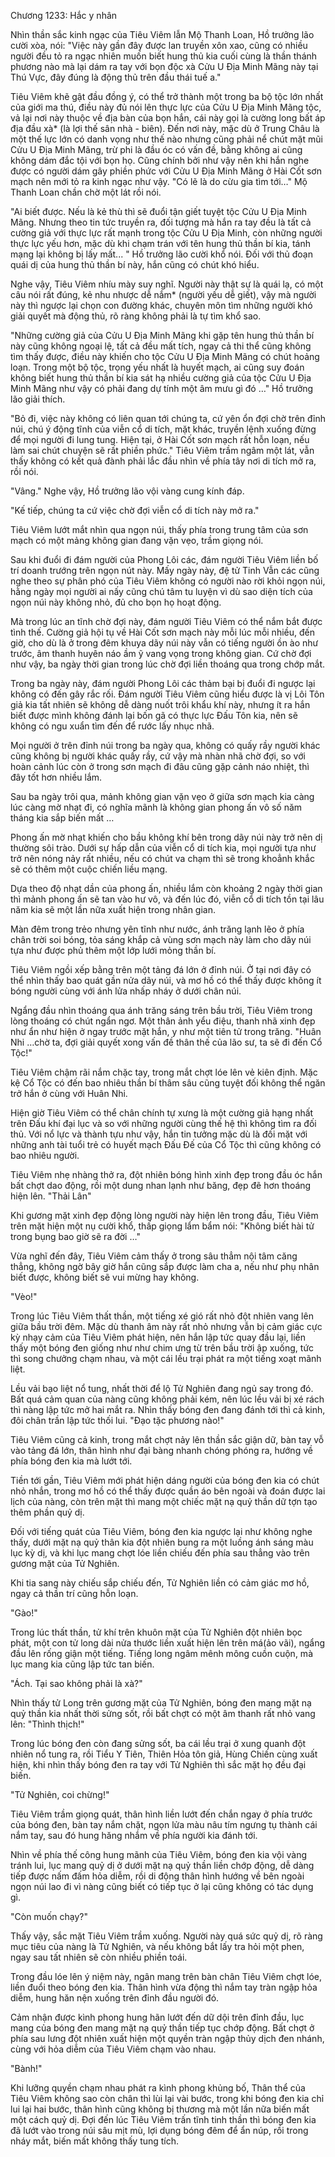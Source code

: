 




Chương 1233: Hắc y nhân


Nhìn thần sắc kinh ngạc của Tiêu Viêm lẫn Mộ Thanh Loan, Hồ trưởng lão cười xòa, nói: "Việc này gần đây được lan truyền xôn xao, cũng có nhiều người đều tỏ ra ngạc nhiên muốn biết hung thủ kia cuối cùng là thần thánh phương nào mà lại dám ra tay với bọn độc xà Cửu U Địa Minh Mãng này tại Thú Vực, đây đúng là động thủ trên đầu thái tuế a."

Tiêu Viêm khẽ gật đầu đồng ý, có thể trở thành một trong ba bộ tộc lớn nhất của giới ma thú, điều này đủ nói lên thực lực của Cửu U Địa Minh Mãng tộc, vả lại nơi này thuộc về địa bàn của bọn hắn, cái này gọi là cường long bất áp địa đầu xà* (là lợi thế sân nhà - biên). Đến nơi này, mặc dù ở Trung Châu là một thế lực lớn có danh vọng như thế nào nhưng cũng phải nể chút mặt mũi Cửu U Địa Minh Mãng, trừ phi là đầu óc có vấn đề, bằng không ai cũng không dám đắc tội với bọn họ. Cũng chính bởi như vậy nên khi hắn nghe được có người dám gây phiền phức với Cửu U Địa Minh Mãng ở Hài Cốt sơn mạch nên mới tỏ ra kinh ngạc như vậy. "Có lẽ là do cừu gia tìm tới…" Mộ Thanh Loan chần chờ một lát rồi nói.

"Ai biết được. Nếu là kẻ thù thì sẽ đuổi tận giết tuyệt tộc Cửu U Địa Minh Mãng. Nhưng theo tin tức truyền ra, đối tượng mà hắn ra tay đều là tất cả cường giả với thực lực rất mạnh trong tộc Cửu U Địa Minh, còn những người thực lực yếu hơn, mặc dù khi chạm trán với tên hung thủ thần bí kia, tánh mạng lại không bị lấy mất... " Hồ trưởng lão cười khổ nói. Đối với thủ đoạn quái dị của hung thủ thần bí này, hắn cũng có chút khó hiểu.

Nghe vậy, Tiêu Viêm nhíu mày suy nghĩ. Người này thật sự là quái lạ, có một câu nói rất đúng, kẻ nhu nhược dễ nắm* (người yếu dễ giết), vậy mà người này thì ngược lại chọn con đường khác, chuyên môn tìm những người khó giải quyết mà động thủ, rõ ràng không phải là tự tìm khổ sao.

"Những cường giả của Cửu U Địa Minh Mãng khi gặp tên hung thủ thần bí này cũng không ngoại lệ, tất cả đều mất tích, ngay cả thi thể cũng không tìm thấy được, điều này khiến cho tộc Cửu U Địa Minh Mãng có chút hoảng loạn. Trong một bộ tộc, trọng yếu nhất là huyết mạch, ai cũng suy đoán không biết hung thủ thần bí kia sát hạ nhiều cường giả của tộc Cửu U Địa Minh Mãng như vậy có phải đang dự tính một âm mưu gì đó …" Hồ trưởng lão giải thích.

"Bỏ đi, việc này không có liên quan tới chúng ta, cứ yên ổn đợi chờ trên đỉnh núi, chú ý động tĩnh của viễn cổ di tích, mặt khác, truyền lệnh xuống đừng để mọi người đi lung tung. Hiện tại, ở Hài Cốt sơn mạch rất hỗn loạn, nếu làm sai chút chuyện sẽ rất phiền phức." Tiêu Viêm trầm ngâm một lát, vẫn thấy không có kết quả đành phải lắc đầu nhìn về phía tây nơi di tích mở ra, rồi nói.

"Vâng." Nghe vậy, Hồ trưởng lão vội vàng cung kính đáp.

"Kế tiếp, chúng ta cứ việc chờ đợi viễn cổ di tích này mở ra."

Tiêu Viêm lướt mắt nhìn qua ngọn núi, thấy phía trong trung tâm của sơn mạch có một mảng không gian đang vặn vẹo, trầm giọng nói.

Sau khi đuổi đi đám người của Phong Lôi các, đám người Tiêu Viêm liền bố trí doanh trướng trên ngọn nút này. Mấy ngày này, đệ tử Tinh Vẫn các cũng nghe theo sự phân phó của Tiêu Viêm không có người nào rời khỏi ngọn núi, hằng ngày mọi người ai nấy cũng chú tâm tu luyện vì dù sao diện tích của ngọn núi này không nhỏ, đủ cho bọn họ hoạt động.

Mà trong lúc an tĩnh chờ đợi này, đám người Tiêu Viêm có thể nắm bắt được tình thế. Cường giả hội tụ về Hài Cốt sơn mạch này mỗi lúc mỗi nhiều, đến giờ, cho dù là ở trong đêm khuya dãy núi này vẫn có tiếng người ồn ào như trước, âm thanh huyên náo ầm ỹ vang vọng trong không gian. Cứ chờ đợi như vậy, ba ngày thời gian trong lúc chờ đợi liền thoáng qua trong chớp mắt.

Trong ba ngày này, đám người Phong Lôi các thảm bại bị đuổi đi ngược lại không có đến gây rắc rối. Đám người Tiêu Viêm cũng hiểu được là vị Lôi Tôn giả kia tất nhiên sẽ không dễ dàng nuốt trôi khẩu khí này, nhưng ít ra hắn biết được mình không đánh lại bốn gã có thực lực Đấu Tôn kia, nên sẽ không có ngu xuẩn tìm đến để rước lấy nhục nhã.

Mọi người ở trên đỉnh núi trong ba ngày qua, không có quấy rầy người khác cũng không bị người khác quấy rầy, cứ vậy mà nhàn nhã chờ đợi, so với hoàn cảnh lúc còn ở trong sơn mạch đi đâu cũng gặp cảnh náo nhiệt, thì đây tốt hơn nhiều lắm.

Sau ba ngày trôi qua, mảnh không gian vặn vẹo ở giữa sơn mạch kia càng lúc càng mờ nhạt đi, có nghĩa mãnh là không gian phong ấn vô số năm tháng kia sắp biến mất …

Phong ấn mờ nhạt khiến cho bầu không khí bên trong dãy núi này trở nên dị thường sôi trào. Dưới sự hấp dẫn của viễn cổ di tích kia, mọi người tựa như trở nên nóng nảy rất nhiều, nếu có chút va chạm thì sẽ trong khoẳnh khắc sẽ có thêm một cuộc chiến liều mạng.

Dựa theo độ nhạt dần của phong ấn, nhiều lắm còn khoảng 2 ngày thời gian thì mảnh phong ấn sẽ tan vào hư vô, và đến lúc đó, viễn cổ di tích tồn tại lâu năm kia sẽ một lần nữa xuất hiện trong nhân gian.

Màn đêm trong trẻo nhưng yên tĩnh như nước, ánh trăng lạnh lẽo ở phía chân trời soi bóng, tỏa sáng khắp cả vùng sơn mạch này làm cho dãy núi tựa như được phủ thêm một lớp lưới mỏng thần bí.

Tiêu Viêm ngồi xếp bằng trên một tảng đá lớn ở đỉnh núi. Ở tại nơi đây có thể nhìn thấy bao quát gần nửa dãy núi, và mơ hồ có thể thấy được không ít bóng người cùng với ánh lửa nhấp nháy ở dưới chân núi.

Ngẩng đầu nhìn thoáng qua ánh trăng sáng trên bầu trời, Tiêu Viêm trong lòng thoáng có chút ngẩn ngơ. Một thân ảnh yểu điệu, thanh nhã xinh đẹp như ẩn như hiện ở ngay trước mặt hắn, y như một tiên tử trong trăng. "Huân Nhi …chờ ta, đợi giải quyết xong vấn đề thân thế của lão sư, ta sẽ đi đến Cổ Tộc!"

Tiêu Viêm chậm rãi nắm chặc tay, trong mắt chợt lóe lên vẻ kiên định. Mặc kệ Cổ Tộc có đến bao nhiêu thần bí thâm sâu cũng tuyệt đối không thể ngăn trở hắn ở cùng với Huân Nhi.

Hiện giờ Tiêu Viêm có thể chân chính tự xưng là một cường giả hạng nhất trên Đấu khí đại lục và so với những người cùng thế hệ thì không tìm ra đối thủ. Với nổ lực và thành tựu như vậy, hắn tin tưởng mặc dù là đối mặt với những anh tài tuổi trẻ có huyết mạch Đấu Đế của Cổ Tộc thì cũng không có bao nhiêu người.

Tiêu Viêm nhẹ nhàng thở ra, đột nhiên bóng hình xinh đẹp trong đầu óc hắn bất chợt dao động, rồi một dung nhan lạnh như băng, đẹp đẽ hơn thoáng hiện lên. "Thải Lân"

Khi gương mặt xinh đẹp động lòng người này hiện lên trong đầu, Tiêu Viêm trên mặt hiện một nụ cười khổ, thấp giọng lẩm bẩm nói: "Không biết hài tử trong bụng bao giờ sẽ ra đời …"

Vừa nghĩ đến đây, Tiêu Viêm cảm thấy ở trong sâu thẳm nội tâm căng thẳng, không ngờ bây giờ hắn cũng sắp được làm cha a, nếu như phụ nhân biết được, không biết sẽ vui mừng hay không.

"Vèo!"

Trong lúc Tiêu Viêm thất thần, một tiếng xé gió rất nhỏ đột nhiên vang lên giữa bầu trời đêm. Mặc dù thanh âm này rất nhỏ nhưng vẫn bị cảm giác cực kỳ nhạy cảm của Tiêu Viêm phát hiện, nên hắn lập tức quay đầu lại, liền thấy một bóng đen giống như như chim ưng từ trên bầu trời ập xuống, tức thì song chưởng chạm nhau, và một cái lều trại phát ra một tiếng xoạt mãnh liệt.

Lều vải bạo liệt nổ tung, nhất thời để lộ Tử Nghiên đang ngủ say trong đó. Bất quá cảm quan của nàng cũng không phải kém, nên lúc lều vải bị xé rách thì nàng lập tức mở hai mắt ra. Nhìn thấy bóng đen đang đánh tới thì cả kinh, đôi chân trần lập tức thối lui. "Đạo tặc phương nào!"

Tiêu Viêm cũng cả kinh, trong mắt chợt nảy lên thần sắc giận dữ, bàn tay vỗ vào tảng đá lớn, thân hình như đại bàng nhanh chóng phóng ra, hướng về phía bóng đen kia mà lướt tới.

Tiền tới gần, Tiêu Viêm mới phát hiện dáng người của bóng đen kia có chút nhỏ nhắn, trong mơ hồ có thể thấy được quần áo bên ngoài và đoán được lai lịch của nàng, còn trên mặt thì mang một chiếc mặt nạ quỷ thần dữ tợn tạo thêm phần quỷ dị.

Đối với tiếng quát của Tiêu Viêm, bóng đen kia ngược lại như không nghe thấy, dưới mặt nạ quỷ thân kia đột nhiên bung ra một luồng ánh sáng màu lục kỳ dị, và khi lục mang chợt lóe liền chiếu đến phía sau thẳng vào trên gương mặt của Tử Nghiên.

Khi tia sang này chiếu sắp chiếu đến, Tử Nghiên liền có cảm giác mơ hồ, ngay cả thần trí cũng hỗn loạn.

"Gào!"

Trong lúc thất thần, tử khí trên khuôn mặt của Tử Nghiên đột nhiên bọc phát, một con tử long dài nửa thước liền xuất hiện lên trên má(ảo vãi), ngẩng đầu lên rống giận một tiếng. Tiếng long ngâm mênh mông cuồn cuộn, mà lục mang kia cũng lập tức tan biến.

"Ách. Tại sao không phải là xà?"

Nhìn thấy tử Long trên gương mặt của Tử Nghiên, bóng đen mang mặt nạ quỷ thần kia nhất thời sửng sốt, rồi bất chợt có một âm thanh rất nhỏ vang lên: "Thình thịch!"

Trong lúc bóng đen còn đang sửng sốt, ba cái lều trại ở xung quanh đột nhiên nổ tung ra, rồi Tiểu Y Tiên, Thiên Hỏa tôn giả, Hùng Chiến cùng xuất hiện, khi nhìn thấy bóng đen ra tay với Tử Nghiên thì sắc mặt họ đều đại biến.

"Tử Nghiên, coi chừng!"

Tiêu Viêm trầm giọng quát, thân hình liền lướt đến chắn ngay ở phía trước của bóng đen, bàn tay nắm chặt, ngọn lửa màu nâu tím ngưng tụ thành cái nắm tay, sau đó hung hăng nhắm về phía người kia đánh tới.

Nhìn về phía thế công hung mãnh của Tiêu Viêm, bóng đen kia vội vàng tránh lui, lục mang quỷ dị ở dưới mặt nạ quỷ thần liền chớp động, dễ dàng tiếp được nấm đấm hỏa diễm, rồi di động thân hình hướng về bên ngoài ngọn núi lao đi vì nàng cũng biết có tiếp tục ở lại cũng không có tác dụng gì.

"Còn muốn chạy?"

Thấy vậy, sắc mặt Tiêu Viêm trầm xuống. Người này quá sức quỷ dị, rõ ràng mục tiêu của nàng là Tử Nghiên, và nếu không bắt lấy tra hỏi một phen, ngay sau tất nhiên sẽ còn nhiều phiền toái.

Trong đầu lóe lên ý niệm này, ngân mang trên bàn chân Tiêu Viêm chợt lóe, liền đuổi theo bóng đen kia. Thân hình vừa động thì nắm tay tràn ngập hỏa diễm, hung hăn nện xuống trên đỉnh đầu người đó.

Cảm nhận được kình phong hung hãn lướt đến dữ dội trên đỉnh đầu, lục mang của bóng đen mang mặt nạ quỷ thần tiếp tục chớp động. Bất chợt ở phía sau lưng đột nhiên xuất hiện một quyền tràn ngập thủy dịch đen nhánh, cùng với hỏa diễm của Tiêu Viêm chạm vào nhau.

"Bành!"

Khi lưỡng quyền chạm nhau phát ra kình phong khủng bố, Thân thể của Tiêu Viêm không sao còn chân thì lùi lại vài bước, trong khi bóng đen kia chỉ lui lại hai bước, thân hình cũng không bị thương mà một lần nữa biến mất một cách quỷ dị. Đợi đến lúc Tiêu Viêm trấn tĩnh tinh thần thì bóng đen kia đã lướt vào trong núi sâu mịt mù, lợi dụng bóng đêm để ẩn núp, rồi trong nháy mắt, biến mất không thấy tung tích.




